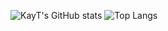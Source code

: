 ![KayT's GitHub stats](https://github-readme-stats-steel-three-54.vercel.app/api?username=kayt256&hide=contribs,prs&theme=tokyonight)
![Top Langs](https://github-readme-stats-steel-three-54.vercel.app/api/top-langs/?username=kayt256&layout=compact&theme=tokyonight)
<!--
**KayT256/KayT256** is a ✨ _special_ ✨ repository because its `README.md` (this file) appears on your GitHub profile.

Here are some ideas to get you started:

- 🔭 I’m currently working on ...
- 🌱 I’m currently learning ...
- 👯 I’m looking to collaborate on ...
- 🤔 I’m looking for help with ...
- 💬 Ask me about ...
- 📫 How to reach me: ...
- 😄 Pronouns: ...
- ⚡ Fun fact: ...
-->
